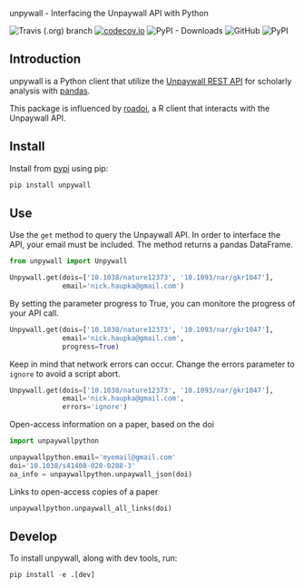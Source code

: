 unpywall - Interfacing the Unpaywall API with Python

![Travis (.org) branch](https://img.shields.io/travis/unpywall/unpywall/master)
[![codecov.io](https://codecov.io/gh/unpywall/unpywall/branch/master/graph/badge.svg)](https://codecov.io/gh/unpywall/unpywall?branch=master)
![PyPI - Downloads](https://img.shields.io/pypi/dm/unpywall)
![GitHub](https://img.shields.io/github/license/unpywall/unpywall)
![PyPI](https://img.shields.io/pypi/v/unpywall)

## Introduction

unpywall is a Python client that utilize the [Unpaywall REST API](https://unpaywall.org/products/api) for scholarly analysis with [pandas](https://pandas.pydata.org/).

This package is influenced by [roadoi](https://github.com/ropensci/roadoi), a R client that interacts with the Unpaywall API.

## Install

Install from [pypi](https://pypi.org/project/unpywall/) using pip:
```python
pip install unpywall
```

## Use

Use the `get` method to query the Unpaywall API. In order to interface the API, your email must be included. The method returns a pandas DataFrame.

```python
from unpywall import Unpywall

Unpywall.get(dois=['10.1038/nature12373', '10.1093/nar/gkr1047'],
             email='nick.haupka@gmail.com')
```

By setting the parameter progress to True, you can monitore the progress of your API call.

```python
Unpywall.get(dois=['10.1038/nature12373', '10.1093/nar/gkr1047'],
             email='nick.haupka@gmail.com',
             progress=True)
```

Keep in mind that network errors can occur. Change the errors parameter to `ignore` to avoid a script abort.

```python
Unpywall.get(dois=['10.1038/nature12373', '10.1093/nar/gkr1047'],
             email='nick.haupka@gmail.com',
             errors='ignore')
```

Open-access information on a paper, based on the doi

```python
import unpaywallpython

unpaywallpython.email='myemail@gmail.com'
doi='10.1038/s41408-020-0288-3'
oa_info = unpaywallpython.unpaywall_json(doi)
```

Links to open-access copies of a paper

```python
unpaywallpython.unpaywall_all_links(doi)
```

## Develop

To install unpywall, along with dev tools, run:

```python
pip install -e .[dev]
```

